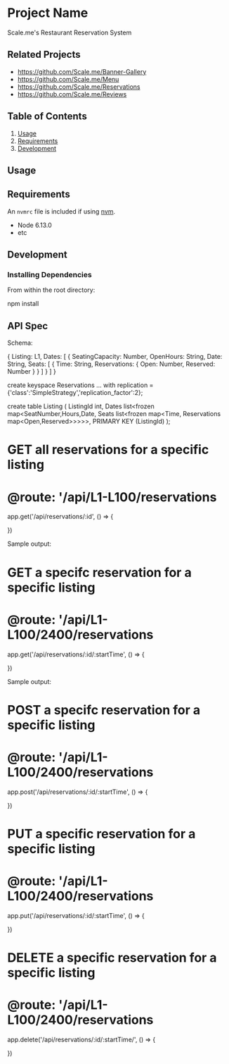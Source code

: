# Project Name

Scale.me's Restaurant Reservation System

## Related Projects

  - https://github.com/Scale.me/Banner-Gallery
  - https://github.com/Scale.me/Menu
  - https://github.com/Scale.me/Reservations
  - https://github.com/Scale.me/Reviews

## Table of Contents

1. [Usage](#Usage)
1. [Requirements](#requirements)
1. [Development](#development)

## Usage



## Requirements

An `nvmrc` file is included if using [nvm](https://github.com/creationix/nvm).

- Node 6.13.0
- etc

## Development

### Installing Dependencies

From within the root directory:

npm install

## API Spec

Schema:

{
  Listing: L1,
  Dates: [
   {
      SeatingCapacity: Number,
      OpenHours: String,
      Date: String,
      Seats: [
        {
          Time: String,
          Reservations: {
            Open: Number,
            Reserved: Number
          }
        }
      ]
    }
  ]
}


create keyspace Reservations
... with replication = {'class':'SimpleStrategy','replication_factor':2};

create table Listing (
  ListingId int,
  Dates list<frozen map<SeatNumber,Hours,Date, Seats list<frozen map<Time, Reservations map<Open,Reserved>>>>>,
  PRIMARY KEY (ListingId)
);






# GET all reservations for a specific listing
# @route: '/api/L1-L100/reservations
app.get('/api/reservations/:id', () => {

})

Sample output:

# GET a specifc reservation for a specific listing
# @route: '/api/L1-L100/2400/reservations
app.get('/api/reservations/:id/:startTime', () => {

})

Sample output:

# POST a specifc reservation for a specific listing
# @route: '/api/L1-L100/2400/reservations

app.post('/api/reservations/:id/:startTime', () => {

})

# PUT a specific reservation for a specific listing
# @route: '/api/L1-L100/2400/reservations

app.put('/api/reservations/:id/:startTime', () => {

})

# DELETE a specific reservation for a specific listing
# @route: '/api/L1-L100/2400/reservations

app.delete('/api/reservations/:id/:startTime/', () => {

})







